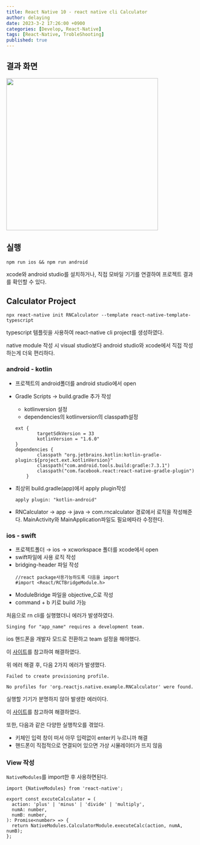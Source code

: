 ```yaml
---
title: React Native 10 - react native cli Calculator
author: delaying
date: 2023-3-2 17:26:00 +0900
categories: [Develop, React-Native]
tags: [React-Native, TrobleShooting]
published: true
---
```


## 결과 화면

<img src="https://user-images.githubusercontent.com/72879145/222646600-6ee43322-061d-43d1-b2ac-c1c491977a59.GIF" width="400" height="400">

## 실행

```
npm run ios && npm run android
```

xcode와 android studio를 설치하거나, 직접 모바일 기기를 연결하여 프로젝트 결과를 확인할 수 있다.

## Calculator Project

`npx react-native init RNCalculator --template react-native-template-typescript`

typescript 템플릿을 사용하여 react-native cli project를 생성하였다.

native module 작성 시 visual studio보다 android studio와 xcode에서 직접 작성하는게 더욱 편리하다.

### android - kotlin

- 프로젝트의 android폴더를 android studio에서 open
- Gradle Scripts → build.gradle 추가 작성
  - kotlinversion 설정
  - dependencies의 kotlinversion의 classpath설정
  ```
  ext {
          targetSdkVersion = 33
          kotlinVersion = "1.6.0"
  }
  dependencies {
          classpath "org.jetbrains.kotlin:kotlin-gradle-plugin:${project.ext.kotlinVersion}"
          classpath("com.android.tools.build:gradle:7.3.1")
          classpath("com.facebook.react:react-native-gradle-plugin")
      }
  ```
- 최상위 build.gradle(app)에서 apply plugin작성

  ```
  apply plugin: "kotlin-android"
  ```

- RNCalculator -> app -> java -> com.rncalculator 경로에서 로직을 작성해준다.
  MainActivity와 MainApplication파일도 필요에따라 수정한다.

### ios - swift

- 프로젝트폴더 → ios → xcworkspace 폴더를 xcode에서 open
- swift파일에 사용 로직 작성
- bridging-header 파일 작성
  ```
  //react package사용가능하도록 다음을 import
  #import <React/RCTBridgeModule.h>
  ```
- ModuleBridge 파일을 objective_C로 작성
- command + b 키로 build 가능

처음으로 rn cli를 실행했더니 에러가 발생하였다.

```
Singing for "app_name" requires a development team.
```

ios 핸드폰을 개발자 모드로 전환하고 team 설정을 해야했다.

이 [사이트](https://velog.io/@kekeke257/Xcode-development-team)를 참고하여 해결하였다.

위 에러 해결 후, 다음 2가지 에러가 발생했다.

```
Failed to create provisioning profile.
```

```
No profiles for 'org.reactjs.native.example.RNCalculator' were found.
```

실행할 기기가 분명하지 않아 발생한 에러이다.

이 [사이트](https://stackoverflow.com/questions/39603667/failed-to-create-provisioning-profile)를 참고하여 해결하였다.

또한, 다음과 같은 다양한 실행착오를 겪었다.

- 키체인 입력 창이 떠서 아무 입력없이 enter키 누르니까 해결
- 핸드폰이 직접적으로 연결되어 있으면 가상 시뮬레이터가 뜨지 않음

### View 작성

`NativeModules`를 import한 후 사용하면된다.

```
import {NativeModules} from 'react-native';

export const excuteCalculator = (
  action: 'plus' | 'minus' | 'divide' | 'multiply',
  numA: number,
  numB: number,
): Promise<number> => {
  return NativeModules.CalculatorModule.executeCalc(action, numA, numB);
};
```
